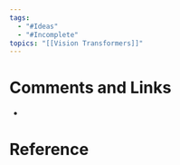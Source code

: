 ```yaml
---
tags:
  - "#Ideas"
  - "#Incomplete"
topics: "[[Vision Transformers]]"
---
```


# Comments and Links
- 
# Reference